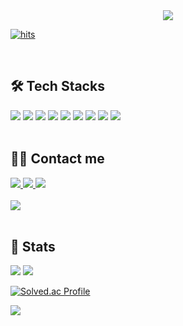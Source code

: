 <div align="center">
  <img src="https://capsule-render.vercel.app/api?type=waving&color=3d9de6&height=180&text=Noeul's%20GitHub&animation=fadeIn&fontColor=ffffff&fontSize=60" />
</div>

[![hits](https://myhits.vercel.app/api/hit/https%3A%2F%2Fgithub.com%2Fgeniusjun?color=blue&label=hits&size=small)](https://myhits.vercel.app)

<br/>

## 🛠️ Tech Stacks
<div align="left"> 
  <img src="https://img.shields.io/badge/Spring Boot-6DB33F?style=plastic&logo=Spring Boot&logoColor=white"/>
  <img src="https://img.shields.io/badge/Notion-000000?style=plastic&logo=Notion&logoColor=white"/>
  <img src="https://img.shields.io/badge/MySQL-4479A1?style=plastic&logo=MySQL&logoColor=white"/>
  <img src="https://img.shields.io/badge/Java-007396?style=plastic&logo=Java&logoColor=white"/>
  <img src="https://img.shields.io/badge/Github-181717?style=plastic&logo=Github&logoColor=white"/>
  <img src="https://img.shields.io/badge/Git-F05032?style=plastic&logo=Git&logoColor=white"/>
  <img src="https://img.shields.io/badge/C-A8B9CC?style=plastic&logo=C&logoColor=white"/>
  <img src="https://img.shields.io/badge/C++-00599C?style=plastic&logo=C%2B%2B&logoColor=white"/>
  <img src="https://img.shields.io/badge/Spring-6DB33F?style=plastic&logo=Spring&logoColor=white"/>
</div>

<br/>

## 🧑‍💻 Contact me
<div align="left"> 
  <a href="https://geniusjun4663.tistory.com/">
    <img src="https://img.shields.io/badge/Tistory-000000?style=plastic&logo=Tistory&logoColor=white"/>
  </a>
  <a href="https://www.notion.so/196f3b5f600880bb8715f312a0b28261">
    <img src="https://img.shields.io/badge/Notion-000000?style=plastic&logo=Notion&logoColor=white"/>
  </a>
  <a href="mailto:geniusjun4663@gmail.com">
    <img src="https://img.shields.io/badge/Gmail-EA4335?style=plastic&logo=Gmail&logoColor=white"/>
  </a>
</div>

<br/>

<div align="left">
  <a href="https://hits.seeyoufarm.com">
    <img src="https://hits.seeyoufarm.com/api/count/incr/badge.svg?url=https%3A%2F%2Fgithub.com%2FNoeul%2F&count_bg=%23000000&title_bg=%23000000&icon=github.svg&icon_color=%23FFFFFF&title=GitHub&edge_flat=false"/>
  </a>
</div>

<br/>

## 🏅 Stats
<div align="left">
  <img src="https://github-readme-stats.vercel.app/api?username=Noeul&bg_color=180,ffffff,00000000&title_color=000000&text_color=000000" />
  <img src="https://github-readme-stats.vercel.app/api/top-langs/?username=Noeul&layout=compact&bg_color=180,ffffff,00000000&title_color=000000&text_color=000000" />

  
  [![Solved.ac Profile](https://mazassumnida.wtf/api/v2/generate_badge?boj=geniusjun4663)](https://solved.ac/profile/geniusjun4663)


<img src="http://mazandi.herokuapp.com/api?handle={https://solved.ac/profile/geniusjun4663}&theme=warm"/>
</div>



